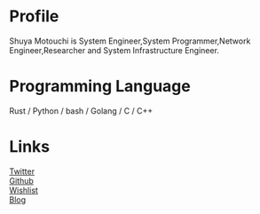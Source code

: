 # Profile
Shuya Motouchi is System Engineer,System Programmer,Network Engineer,Researcher and System Infrastructure Engineer. 
# Programming Language
Rust / Python / bash / Golang / C / C++
# Links 
 [Twitter](https://twitter.com/nwiizo)  
 [Github](https://github.com/nwiizo)  
 [Wishlist](https://www.amazon.co.jp/registry/wishlist/1R5ZE9A1TGDZJ)  
 [Blog](http://syu-m-5151.hatenablog.com/)
